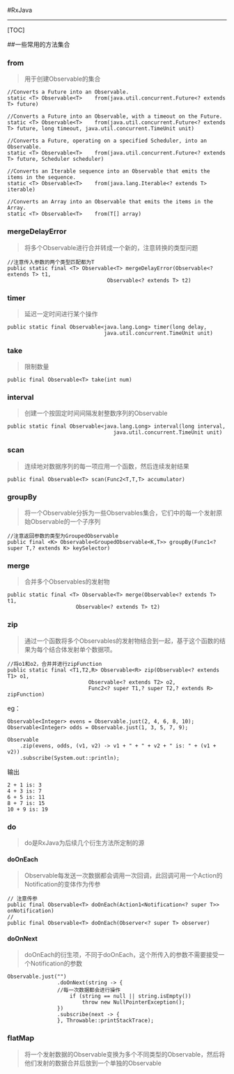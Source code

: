 #RxJava
______



[TOC]

##一些常用的方法集合


### from
>用于创建Observable的集合
```
//Converts a Future into an Observable.
static <T> Observable<T>	from(java.util.concurrent.Future<? extends T> future)
```

```
//Converts a Future into an Observable, with a timeout on the Future.
static <T> Observable<T>	from(java.util.concurrent.Future<? extends T> future, long timeout, java.util.concurrent.TimeUnit unit)
```

```
//Converts a Future, operating on a specified Scheduler, into an Observable.
static <T> Observable<T>	from(java.util.concurrent.Future<? extends T> future, Scheduler scheduler)
```

```
//Converts an Iterable sequence into an Observable that emits the items in the sequence.
static <T> Observable<T>	from(java.lang.Iterable<? extends T> iterable)
```

```
//Converts an Array into an Observable that emits the items in the Array.
static <T> Observable<T>	from(T[] array)
```

### mergeDelayError
>将多个Observable进行合并转成一个新的，注意转换的类型问题

```
//注意传入参数的两个类型匹配都为T
public static final <T> Observable<T> mergeDelayError(Observable<? extends T> t1,
                                Observable<? extends T> t2)                              
```

### timer
> 延迟一定时间进行某个操作

```
public static final Observable<java.lang.Long> timer(long delay,
                               java.util.concurrent.TimeUnit unit)
```

### take
> 限制数量

```
public final Observable<T> take(int num)
```

### interval
> 创建一个按固定时间间隔发射整数序列的Observable

```
public static final Observable<java.lang.Long> interval(long interval,
                                  java.util.concurrent.TimeUnit unit)
```

### scan
> 连续地对数据序列的每一项应用一个函数，然后连续发射结果
```
public final Observable<T> scan(Func2<T,T,T> accumulator)
```

### groupBy
> 将一个Observable分拆为一些Observables集合，它们中的每一个发射原始Observable的一个子序列

```
//注意返回参数的类型为GroupedObservable
public final <K> Observable<GroupedObservable<K,T>> groupBy(Func1<? super T,? extends K> keySelector)
```

### merge
> 合并多个Observables的发射物

```
public static final <T> Observable<T> merge(Observable<? extends T> t1,
                      Observable<? extends T> t2)
```

### zip
> 通过一个函数将多个Observables的发射物结合到一起，基于这个函数的结果为每个结合体发射单个数据项。

```
//将o1和o2，合并并进行zipFunction
public static final <T1,T2,R> Observable<R> zip(Observable<? extends T1> o1,
                          Observable<? extends T2> o2,
                          Func2<? super T1,? super T2,? extends R> zipFunction)
```
eg：
```
Observable<Integer> evens = Observable.just(2, 4, 6, 8, 10);
Observable<Integer> odds = Observable.just(1, 3, 5, 7, 9);

Observable
    .zip(evens, odds, (v1, v2) -> v1 + " + " + v2 + " is: " + (v1 + v2))
    .subscribe(System.out::println);
```
输出
```
2 + 1 is: 3
4 + 3 is: 7
6 + 5 is: 11
8 + 7 is: 15
10 + 9 is: 19
```


### do  
> do是RxJava为后续几个衍生方法所定制的源

#### doOnEach
> Observable每发送一次数据都会调用一次回调，此回调可用一个Action的Notification的变体作为传参

```
// 注意传参
public final Observable<T> doOnEach(Action1<Notification<? super T>> onNotification)
//
public final Observable<T> doOnEach(Observer<? super T> observer)
```

#### doOnNext
> doOnEach的衍生项，不同于doOnEach，这个所传入的参数不需要接受一个Notification的参数
```
Observable.just("")
                .doOnNext(string -> {
                //每一次数据都会进行操作
                    if (string == null || string.isEmpty())
                        throw new NullPointerException();
                })
                .subscribe(next -> {
                }, Throwable::printStackTrace);
```


### flatMap
> 将一个发射数据的Observable变换为多个不同类型的Observable，然后将他们发射的数据合并后放到一个单独的Observable

```

```
